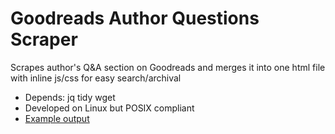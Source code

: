 # Goodreads Author Questions Scraper
Scrapes author's Q&A section on Goodreads and merges it into one html file with inline js/css for easy search/archival  
* Depends: jq tidy wget  
* Developed on Linux but POSIX compliant  
* [Example output](https://pnppl.github.io/lmb/)
